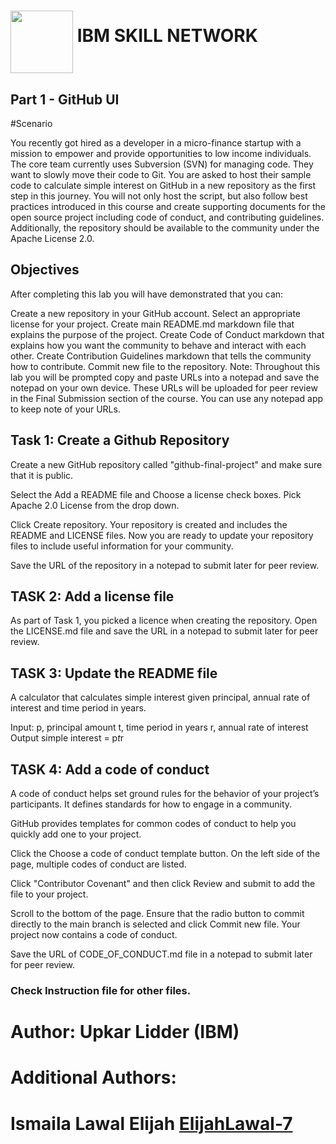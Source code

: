 #  <a href="url"><img src="https://www.bing.com/images/search?view=detailV2&ccid=0hF7RT6k&id=F1CA808ED08CE2B8FA06F391E6B23735EEE3D3D7&thid=OIP.0hF7RT6ka911WM2fpgxDzgAAAA&mediaurl=https%3A%2F%2Fi.pinimg.com%2Foriginals%2F12%2F1e%2F31%2F121e31f5626f772a128223a5e58c6b16.jpg&cdnurl=https%3A%2F%2Fth.bing.com%2Fth%2Fid%2FR.d2117b453ea46bdd7558cd9fa60c43ce%3Frik%3D19Pj7jU3suaR8w%26pid%3DImgRaw%26r%3D0&exph=200&expw=200&q=IBM+skill+network&simid=608042570686495988&form=IRPRST&ck=FE375BEBB29B17C1BC8667251811B5EC&selectedindex=0&ajaxhist=0&ajaxserp=0&vt=0&sim=11" align="middle" width="100" height="100"></a> IBM SKILL NETWORK

## Part 1 - GitHub UI

#Scenario

You recently got hired as a developer in a micro-finance startup with a mission to empower and provide opportunities to low income individuals. The core team currently uses Subversion (SVN) for managing code. They want to slowly move their code to Git. You are asked to host their sample code to calculate simple interest on GitHub in a new repository as the first step in this journey. You will not only host the script, but also follow best practices introduced in this course and create supporting documents for the open source project including code of conduct, and contributing guidelines. Additionally, the repository should be available to the community under the Apache License 2.0.

## Objectives

After completing this lab you will have demonstrated that you can:

Create a new repository in your GitHub account.
Select an appropriate license for your project.
Create main README.md markdown file that explains the purpose of the project.
Create Code of Conduct markdown that explains how you want the community to behave and interact with each other.
Create Contribution Guidelines markdown that tells the community how to contribute.
Commit new file to the repository.
Note: Throughout this lab you will be prompted copy and paste URLs into a notepad and save the notepad on your own device. These URLs will be uploaded for peer review in the Final Submission section of the course. You can use any notepad app to keep note of your URLs.

## Task 1: Create a Github Repository

Create a new GitHub repository called "github-final-project" and make sure that it is public.

Select the Add a README file and Choose a license check boxes. Pick Apache 2.0 License from the drop down.

Click Create repository. Your repository is created and includes the README and LICENSE files. Now you are ready to update your repository files to include useful information for your community.

Save the URL of the repository in a notepad to submit later for peer review.


## TASK 2:  Add a license file

As part of Task 1, you picked a licence when creating the repository.
Open the LICENSE.md file and save the URL in a notepad to submit later for peer review.

## TASK 3: Update the README file

A calculator that calculates simple interest given principal, annual rate of interest and time period in years.

Input:
   p, principal amount
   t, time period in years
   r, annual rate of interest
Output
   simple interest = p*t*r


## TASK 4: Add a code of conduct

A code of conduct helps set ground rules for the behavior of your project’s participants. It defines standards for how to engage in a community.

GitHub provides templates for common codes of conduct to help you quickly add one to your project.

Click the Choose a code of conduct template button. On the left side of the page, multiple codes of conduct are listed.

Click "Contributor Covenant" and then click Review and submit to add the file to your project.

Scroll to the bottom of the page. Ensure that the radio button to commit directly to the main branch is selected and click Commit new file. Your project now contains a code of conduct.

Save the URL of CODE_OF_CONDUCT.md file in a notepad to submit later for peer review.

### Check Instruction file for other files. 

# Author: Upkar Lidder (IBM)
   # Additional Authors:
   # Ismaila Lawal Elijah [ElijahLawal-7](https://github.com/ElijahLawal-7)
           

